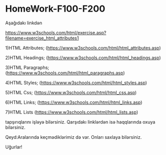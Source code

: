 # HomeWork-F100-F200
Aşağıdakı linkdən 

https://www.w3schools.com/html/exercise.asp?filename=exercise_html_attributes1

1)HTML Attributes;  (https://www.w3schools.com/html/html_attributes.asp)

2)HTML Headings;  (https://www.w3schools.com/html/html_headings.asp)

3)HTML Paragraphs;  (https://www.w3schools.com/html/html_paragraphs.asp)

4)HTML Styles;   (https://www.w3schools.com/html/html_styles.asp)

5)HTML Css;   (https://www.w3schools.com/html/html_css.asp)

6)HTML Links;  (https://www.w3schools.com/html/html_links.asp)

7)HTML Lists   (https://www.w3schools.com/html/html_lists.asp)

tapşırıqlarını işləyə bilərsiniz. Qarşıdakı linklərdən isə haqqlarında oxuya bilərsiniz.


Qeyd:Aralarında keçmədiklərimiz də var. Onları saxlaya bilərsiniz.

Uğurlar!

